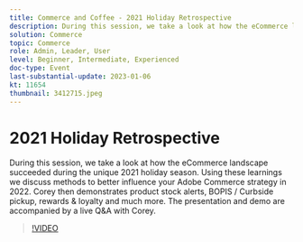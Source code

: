 ```yaml
---
title: Commerce and Coffee - 2021 Holiday Retrospective
description: During this session, we take a look at how the eCommerce landscape succeeded during the unique 2021 holiday season. Using these learnings we discuss methods to better influence your Adobe Commerce strategy in 2022. Corey then demonstrates product stock alerts, BOPIS / Curbside pickup, rewards & loyalty and much more. The presentation and demo are accompanied by a live Q&A with Corey.
solution: Commerce
topic: Commerce
role: Admin, Leader, User
level: Beginner, Intermediate, Experienced
doc-type: Event
last-substantial-update: 2023-01-06
kt: 11654
thumbnail: 3412715.jpeg
---
```

# 2021 Holiday Retrospective

During this session, we take a look at how the eCommerce landscape succeeded during the unique 2021 holiday season. Using these learnings we discuss methods to better influence your Adobe Commerce strategy in 2022. Corey then demonstrates product stock alerts, BOPIS / Curbside pickup, rewards & loyalty and much more. The presentation and demo are accompanied by a live Q&A with Corey.

>[!VIDEO](https://video.tv.adobe.com/v/3412715/?quality=12&learn=on)
